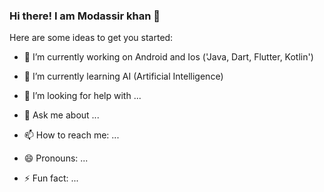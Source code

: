### Hi there! I am Modassir khan 👋
Here are some ideas to get you started:

- 🔭 I’m currently working on Android and Ios ('Java, Dart, Flutter, Kotlin')
- 🌱 I’m currently learning AI (Artificial Intelligence)

- 🤔 I’m looking for help with ...
- 💬 Ask me about ...
- 📫 How to reach me: ...
- 😄 Pronouns: ...
- ⚡ Fun fact: ...
